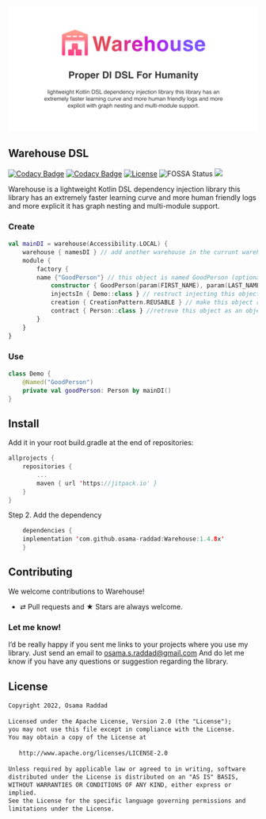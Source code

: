 <div align="center">
  <br>
	<a href="https://osama-raddad.github.io/Warehouse/">
  <img src="GitHub.png" alt="Reverie" />
		</a>
  <br>  
  <p align="center">
  </p>
</div>


## Warehouse DSL

[![Codacy Badge](https://app.codacy.com/project/badge/Grade/d7766114e19442b3aeffe3f759d07158)](https://www.codacy.com/gh/osama-raddad/Warehouse/dashboard?utm_source=github.com&amp;utm_medium=referral&amp;utm_content=osama-raddad/Warehouse&amp;utm_campaign=Badge_Grade)
[![Codacy Badge](https://app.codacy.com/project/badge/Coverage/d7766114e19442b3aeffe3f759d07158)](https://www.codacy.com/gh/osama-raddad/Warehouse/dashboard?utm_source=github.com&utm_medium=referral&utm_content=osama-raddad/Warehouse&utm_campaign=Badge_Coverage)
[![License](https://img.shields.io/badge/License-Apache%202.0-blue.svg)](https://opensource.org/licenses/Apache-2.0)
![FOSSA Status](https://app.fossa.com/api/projects/git%2Bgithub.com%2Fosama-raddad%2FWarehouse.svg?type=shield)
[![](https://jitpack.io/v/osama-raddad/Warehouse.svg)](https://jitpack.io/#osama-raddad/Warehouse)

Warehouse is a lightweight Kotlin DSL dependency injection library this library has an extremely faster learning curve and
more human friendly logs and more explicit it has graph nesting and multi-module support.

### Create

```kotlin
val mainDI = warehouse(Accessibility.LOCAL) {
    warehouse { namesDI } // add another warehouse in the currunt warehouse
    module {
        factory {
	    name {"GoodPerson"} // this object is named GoodPerson (optional)
            constructor { GoodPerson(param(FIRST_NAME), param(LAST_NAME)) }
            injectsIn { Demo::class } // restruct injecting this object just to Demo class (optional)
            creation { CreationPattern.REUSABLE } // make this object reusable (optional)
            contract { Person::class } //retreve this object as an object of type Person (optional)
        }
    }
}
```

### Use

```kotlin
class Demo {
    @Named("GoodPerson")
    private val goodPerson: Person by mainDI()
}
```

## Install

Add it in your root build.gradle at the end of repositories:

```kotlin
allprojects {
	repositories {
		...
        maven { url 'https://jitpack.io' }
	}
}
```

Step 2. Add the dependency

```kotlin
	dependencies {
    implementation 'com.github.osama-raddad:Warehouse:1.4.8x'
	}
```

## Contributing

We welcome contributions to Warehouse!

* ⇄ Pull requests and ★ Stars are always welcome.

### Let me know!

I’d be really happy if you sent me links to your projects where you use my library. Just send an email to
osama.s.raddad@gmail.com And do let me know if you have any questions or suggestion regarding the library.

## License

    Copyright 2022, Osama Raddad

    Licensed under the Apache License, Version 2.0 (the "License");
    you may not use this file except in compliance with the License.
    You may obtain a copy of the License at

       http://www.apache.org/licenses/LICENSE-2.0

    Unless required by applicable law or agreed to in writing, software
    distributed under the License is distributed on an "AS IS" BASIS,
    WITHOUT WARRANTIES OR CONDITIONS OF ANY KIND, either express or implied.
    See the License for the specific language governing permissions and
    limitations under the License.

